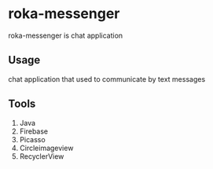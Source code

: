 # roka-messenger

roka-messenger is chat application

## Usage

chat application that used to communicate by text messages

## Tools

1. Java
2. Firebase
3. Picasso
4. Circleimageview 
5. RecyclerView
